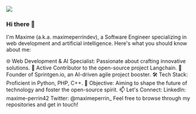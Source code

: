 [![](https://visitcount.itsvg.in/api?id=maximeperrindev&label=visitors&color=12&icon=5&pretty=true)](https://visitcount.itsvg.in)

### Hi there 👋

I'm Maxime (a.k.a. maximeperrindev), a Software Engineer specializing in web development and artificial intelligence. Here's what you should know about me:

🌐 Web Development & AI Specialist: Passionate about crafting innovative solutions.
📝 Active Contributor to the open-source project Langchain.
🚀 Founder of Sprintgen.io, an AI-driven agile project booster.
🛠 Tech Stack: Proficient in Python, PHP, C++.
🎯 Objective: Aiming to shape the future of technology and foster the open-source spirit.
📫 Let's Connect:
LinkedIn: maxime-perrin42
Twitter: @maximeperrin_
Feel free to browse through my repositories and get in touch!
